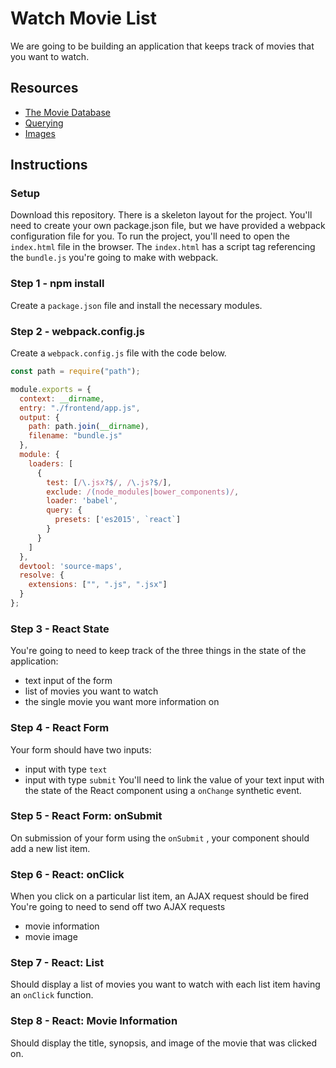 # Watch Movie List
We are going to be building an application that keeps track of movies that you want to watch.

## Resources
* [The Movie Database](https://www.themoviedb.org/)
* [Querying](https://developers.themoviedb.org/3/getting-started/search-and-query-for-details)
* [Images](https://developers.themoviedb.org/3/getting-started/images)

## Instructions
### Setup
Download this repository. There is a skeleton layout for the project. You'll need to create your own package.json file, but we have provided a webpack configuration file for you. To run the project, you'll need to open the `index.html` file in the browser. The `index.html` has a script tag referencing the `bundle.js` you're going to make with webpack.

### Step 1 - npm install
Create a `package.json` file and install the necessary modules.
### Step 2 - webpack.config.js
Create a `webpack.config.js` file with the code below.
```js
const path = require("path");

module.exports = {
  context: __dirname,
  entry: "./frontend/app.js",
  output: {
    path: path.join(__dirname),
    filename: "bundle.js"
  },
  module: {
    loaders: [
      {
        test: [/\.jsx?$/, /\.js?$/],
        exclude: /(node_modules|bower_components)/,
        loader: 'babel',
        query: {
          presets: ['es2015', `react`]
        }
      }
    ]
  },
  devtool: 'source-maps',
  resolve: {
    extensions: ["", ".js", ".jsx"]
  }
};
```
### Step 3 - React State
You're going to need to keep track of the three things in the state of the application:
* text input of the form
* list of movies you want to watch
* the single movie you want more information on

### Step 4 - React Form
Your form should have two inputs:
* input with type `text`
* input with type `submit`
You'll need to link the value of your text input with the state of the React component using a `onChange` synthetic event.

### Step 5 - React Form: onSubmit
On submission of your form using the `onSubmit` , your component should add a new list item.

### Step 6 - React: onClick
When you click on a particular list item, an AJAX request should be fired
You're going to need to send off two AJAX requests
* movie information
* movie image

### Step 7 - React: List  
Should display a list of movies you want to watch with each list item having an `onClick` function.

### Step 8 - React: Movie Information
Should display the title, synopsis, and image of the movie that was clicked on.
